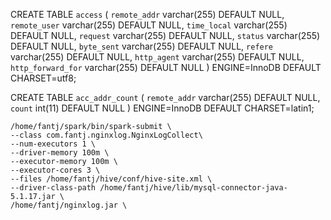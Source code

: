CREATE TABLE `access` (
  `remote_addr` varchar(255) DEFAULT NULL,
  `remote_user` varchar(255) DEFAULT NULL,
  `time_local` varchar(255) DEFAULT NULL,
  `request` varchar(255) DEFAULT NULL,
  `status` varchar(255) DEFAULT NULL,
  `byte_sent` varchar(255) DEFAULT NULL,
  `refere` varchar(255) DEFAULT NULL,
  `http_agent` varchar(255) DEFAULT NULL,
  `http_forward_for` varchar(255) DEFAULT NULL
) ENGINE=InnoDB DEFAULT CHARSET=utf8;

CREATE TABLE `acc_addr_count` (
  `remote_addr` varchar(255) DEFAULT NULL,
  `count` int(11) DEFAULT NULL
) ENGINE=InnoDB DEFAULT CHARSET=latin1;


```$xslt
/home/fantj/spark/bin/spark-submit \
--class com.fantj.nginxlog.NginxLogCollect\
--num-executors 1 \
--driver-memory 100m \
--executor-memory 100m \
--executor-cores 3 \
--files /home/fantj/hive/conf/hive-site.xml \
--driver-class-path /home/fantj/hive/lib/mysql-connector-java-5.1.17.jar \
/home/fantj/nginxlog.jar \
```